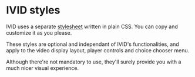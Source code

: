 # IVID styles

IVID uses a separate [stylesheet](../src/style.css) written in plain CSS. You can copy and customize it as you please.

These styles are optional and independant of IVID's functionalities, and apply to the video display layout, player controls and choice chooser menu.

Although there're not mandatory to use, they'll surely provide you with a much nicer visual experience.